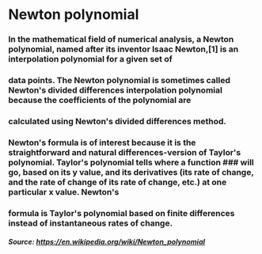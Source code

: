 # Newton polynomial
### In the mathematical field of numerical analysis, a Newton polynomial, named after its inventor Isaac Newton,[1] is an interpolation polynomial for a given set of 
### data points. The Newton polynomial is sometimes called Newton's divided differences interpolation polynomial because the coefficients of the polynomial are 
### calculated using Newton's divided differences method. 
### Newton's formula is of interest because it is the straightforward and natural differences-version of Taylor's polynomial. Taylor's polynomial tells where a function ### will go, based on its y value, and its derivatives (its rate of change, and the rate of change of its rate of change, etc.) at one particular x value. Newton's 
### formula is Taylor's polynomial based on finite differences instead of instantaneous rates of change. 

##### Source: https://en.wikipedia.org/wiki/Newton_polynomial
